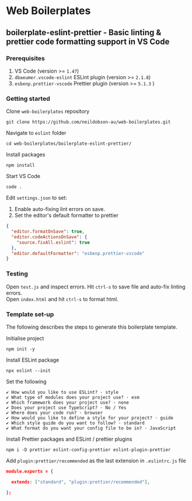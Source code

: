# Web Boilerplates

## boilerplate-eslint-prettier - Basic linting & prettier code formatting support in VS Code

### Prerequisites

1. VS Code (version >= `1.47`)
2. `dbaeumer.vscode-eslint` ESLint plugin (version >= `2.1.8`)
3. `esbenp.prettier-vscode` Prettier plugin (version >= `5.1.3` )

### Getting started

Clone `web-boilerplates` repository

```
git clone https://github.com/neildobson-au/web-boilerplates.git
```

Navigate to `eslint` folder

```
cd web-boilerplates/boilerplate-eslint-prettier/
```

Install packages

```
npm install
```

Start VS Code

```
code .
```

Edit `settings.json` to set:

1. Enable auto-fixing lint errors on save.
2. Set the editor's default formatter to prettier

```json
{
  "editor.formatOnSave": true,
  "editor.codeActionsOnSave": {
    "source.fixAll.eslint": true
  },
  "editor.defaultFormatter": "esbenp.prettier-vscode"
}
```

### Testing

Open `test.js` and inspect errors. Hit `ctrl-s` to save file and auto-fix linting errors. \
Open `index.html` and hit `ctrl-s` to format html.

### Template set-up

The following describes the steps to generate this boilerplate template.

Initialise project

```
npm init -y
```

Install ESLint package

```
npx eslint --init
```

Set the following

```
✔ How would you like to use ESLint? · style
✔ What type of modules does your project use? · esm
✔ Which framework does your project use? · none
✔ Does your project use TypeScript? · No / Yes
✔ Where does your code run? · browser
✔ How would you like to define a style for your project? · guide
✔ Which style guide do you want to follow? · standard
✔ What format do you want your config file to be in? · JavaScript
```

Install Prettier packages and ESLint / prettier plugins

```
npm i -D prettier eslint-config-prettier eslint-plugin-prettier
```

Add `plugin:prettier/recommended` as the last extension in `.eslintrc.js` file

```json
module.exports = {

  extends: ["standard", "plugin:prettier/recommended"],

};
```
